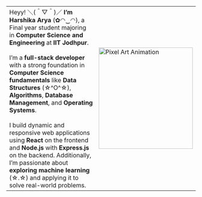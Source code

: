 |   |   |
|---|---|
| Heyy! ＼(＾▽＾)／ **I’m Harshika Arya** (✿◠‿◠), a Final year student majoring in **Computer Science and Engineering** at **IIT Jodhpur**. <br><br> I’m a **full-stack developer** with a strong foundation in **Computer Science fundamentals** like **Data Structures** (☆^O^☆), **Algorithms**, **Database Management**, and **Operating Systems**. <br><br> I build dynamic and responsive web applications using **React** on the frontend and **Node.js** with **Express.js** on the backend. Additionally, I’m passionate about **exploring machine learning** (☆.☆) and applying it to solve real-world problems. | <img src="https://media.giphy.com/media/k8kITi9SAwe9JWbUaH/giphy.gif" width="250" height="270" alt="Pixel Art Animation"> |

